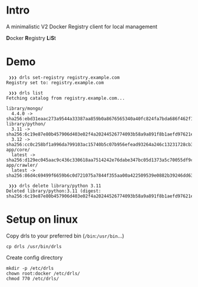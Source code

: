 # Intro
A minimalistic V2 Docker Registry client for local management

**D**ocker **R**egistry **L**i**S**t
# Demo
```
 ❯❯❯ drls set-registry registry.example.com
Registry set to: registry.example.com
```
```
 ❯❯❯ drls list
Fetching catalog from registry.example.com...

library/mongo/
  4.4.0 -> sha256:ebd31eaac273a9544a33387aa859b0a8676565340a40fc824fa7bda686f462f1
library/python/
  3.11 -> sha256:6c19e87e80b457906d403e02f4a20244526774093b58a9a891f8b1aefd97621e
  3.12 -> sha256:cc0c258bf1a996da799103ac15740b5c07b956efead93264a246c13231728cb3
app/core/
  latest -> sha256:d129ec045aac9c436c330618aa7514242e76dabe347bc05d1373a5c70055df9c
app/crawler/
  latest -> sha256:86d4c69499f6659b6c0d721075a7844f355aa00a422509539e0882b39246dd63
```
```
 ❯❯❯ drls delete library/python 3.11
Deleted library/python:3.11 (digest: sha256:6c19e87e80b457906d403e02f4a20244526774093b58a9a891f8b1aefd97621e)
```
# Setup on linux
Copy drls to your preferred bin (`/bin`:`/usr/bin`...)
```
cp drls /usr/bin/drls
```

Create config directory
```
mkdir -p /etc/drls
chown root:docker /etc/drls/
chmod 770 /etc/drls/
```
